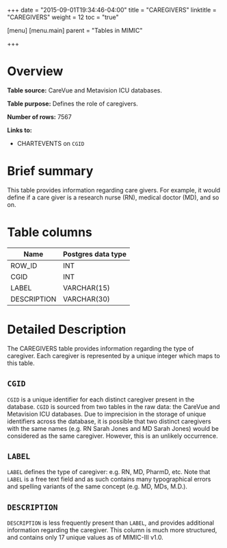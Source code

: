 +++
date = "2015-09-01T19:34:46-04:00"
title = "CAREGIVERS"
linktitle = "CAREGIVERS"
weight = 12
toc = "true"

[menu]
  [menu.main]
    parent = "Tables in MIMIC"

+++

# Overview

**Table source:** CareVue and Metavision ICU databases.

**Table purpose:** Defines the role of caregivers.

**Number of rows:** 7567

**Links to:**

* CHARTEVENTS on `CGID`

# Brief summary

This table provides information regarding care givers. For example, it would define if a care giver is a research nurse (RN), medical doctor (MD), and so on.

<!-- # Important considerations -->

# Table columns

Name | Postgres data type
---- | ----
ROW\_ID | INT
CGID | INT
LABEL | VARCHAR(15)
DESCRIPTION | VARCHAR(30)

# Detailed Description

The CAREGIVERS table provides information regarding the type of caregiver. Each caregiver is represented by a unique integer which maps to this table.

## `CGID`

`CGID` is a unique identifier for each distinct caregiver present in the database. `CGID` is sourced from two tables in the raw data: the CareVue and Metavision ICU databases. Due to imprecision in the storage of unique identifiers across the database, it is possible that two distinct caregivers with the same names (e.g. RN Sarah Jones and MD Sarah Jones) would be considered as the same caregiver. However, this is an unlikely occurrence.

## `LABEL`

`LABEL` defines the type of caregiver: e.g. RN, MD, PharmD, etc. Note that `LABEL` is a free text field and as such contains many typographical errors and spelling variants of the same concept (e.g. MD, MDs, M.D.).

## `DESCRIPTION`

`DESCRIPTION` is less frequently present than `LABEL`, and provides additional information regarding the caregiver. This column is much more structured, and contains only 17 unique values as of MIMIC-III v1.0.
